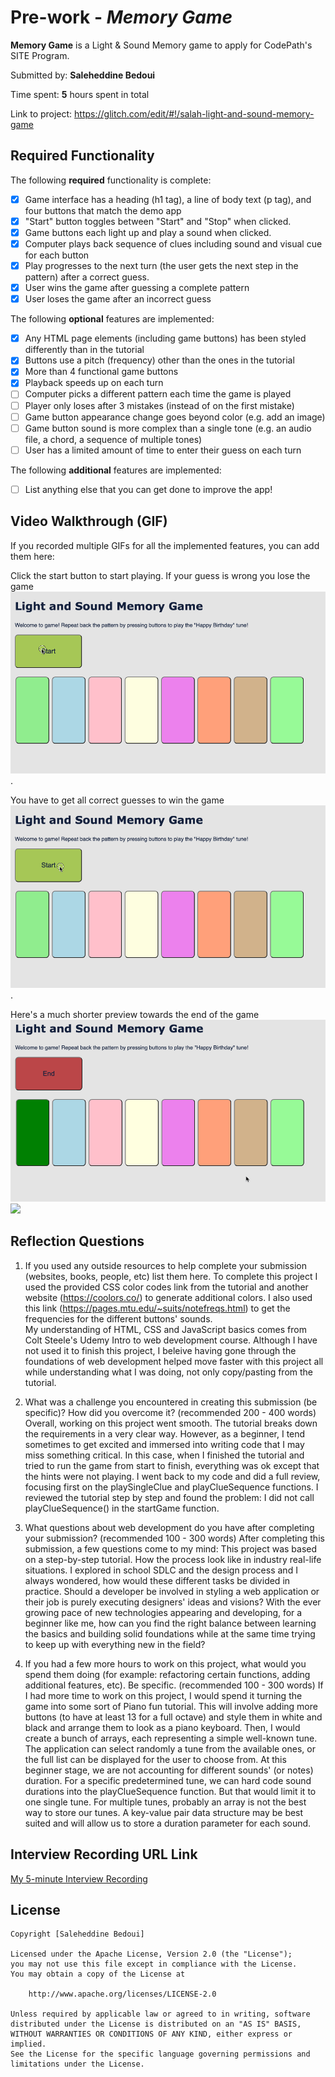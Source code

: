 # Pre-work - *Memory Game*

**Memory Game** is a Light & Sound Memory game to apply for CodePath's SITE Program. 

Submitted by: **Saleheddine Bedoui**

Time spent: **5** hours spent in total

Link to project: https://glitch.com/edit/#!/salah-light-and-sound-memory-game

## Required Functionality

The following **required** functionality is complete:

* [x] Game interface has a heading (h1 tag), a line of body text (p tag), and four buttons that match the demo app
* [x] "Start" button toggles between "Start" and "Stop" when clicked. 
* [x] Game buttons each light up and play a sound when clicked. 
* [x] Computer plays back sequence of clues including sound and visual cue for each button
* [x] Play progresses to the next turn (the user gets the next step in the pattern) after a correct guess. 
* [x] User wins the game after guessing a complete pattern
* [x] User loses the game after an incorrect guess

The following **optional** features are implemented:

* [x] Any HTML page elements (including game buttons) has been styled differently than in the tutorial
* [x] Buttons use a pitch (frequency) other than the ones in the tutorial
* [x] More than 4 functional game buttons
* [x] Playback speeds up on each turn
* [ ] Computer picks a different pattern each time the game is played
* [ ] Player only loses after 3 mistakes (instead of on the first mistake)
* [ ] Game button appearance change goes beyond color (e.g. add an image)
* [ ] Game button sound is more complex than a single tone (e.g. an audio file, a chord, a sequence of multiple tones)
* [ ] User has a limited amount of time to enter their guess on each turn

The following **additional** features are implemented:

- [ ] List anything else that you can get done to improve the app!

## Video Walkthrough (GIF)

If you recorded multiple GIFs for all the implemented features, you can add them here:  

Click the start button to start playing.
If your guess is wrong you lose the game
![](lose.gif).   

You have to get all correct guesses to win the game
![](win.gif).   

Here's a much shorter preview towards the end of the game
![](winShort.gif)
![](gif4-link-here)

## Reflection Questions
1. If you used any outside resources to help complete your submission (websites, books, people, etc) list them here. 
To complete this project I used the provided CSS color codes link from the tutorial and another website (https://coolors.co/) to generate additional colors. I also used this link (https://pages.mtu.edu/~suits/notefreqs.html) to get the frequencies for the different buttons' sounds.  
My understanding of HTML, CSS and JavaScript basics comes from Colt Steele's Udemy Intro to web development course. Although I have not used it to finish this project, I beleive having gone through the foundations of web development helped move faster with this project all while understanding what I was doing, not only copy/pasting from the tutorial.

2. What was a challenge you encountered in creating this submission (be specific)? How did you overcome it? (recommended 200 - 400 words) 
Overall, working on this project went smooth. The tutorial breaks down the requirements in a very clear way. However, as a beginner, I tend sometimes to get excited and immersed into writing code that I may miss something critical. In this case, when I finished the tutorial and tried to run the game from start to finish, everything was ok except that the hints were not playing. I went back to my code and did a full review, focusing first on the playSingleClue and playClueSequence functions. I reviewed the tutorial step by step and found the problem: I did not call playClueSequence() in the startGame function.

3. What questions about web development do you have after completing your submission? (recommended 100 - 300 words) 
After completing this submission, a few questions come to my mind: This project was based on a step-by-step tutorial. How the process look like in industry real-life situations. I explored in school SDLC and the design process and I always wondered, how would these different tasks be divided in practice. Should a developer be involved in styling a web application or their job is purely executing designers' ideas and visions? With the ever growing pace of  new technologies appearing and developing, for a beginner like me, how can you find the right balance between learning the basics and building solid foundations while at the same time trying to keep up with everything new in the field?

4. If you had a few more hours to work on this project, what would you spend them doing (for example: refactoring certain functions, adding additional features, etc). Be specific. (recommended 100 - 300 words) 
If I had more time to work on this project, I would spend it turning the game into some sort of Piano fun tutorial. This will involve adding more buttons (to have at least 13 for a full octave) and style them in white and black and arrange them to look as a piano keyboard. Then, I would create a bunch of arrays, each representing a simple well-known tune. The application can select randomly a tune from the available ones, or the full list can be displayed for the user to choose from. At this beginner stage, we are not accounting for different sounds' (or notes) duration. For a specific predetermined tune, we can hard code sound durations into the playClueSequence function. But that would limit it to one single tune. For multiple tunes, probably an array is not the best way to store our tunes. A key-value pair data structure may be best suited and will allow us to store a duration parameter for each sound.



## Interview Recording URL Link

[My 5-minute Interview Recording](https://www.loom.com/share/505c44e315014205b00c34f97c1b1a56)


## License

    Copyright [Saleheddine Bedoui]

    Licensed under the Apache License, Version 2.0 (the "License");
    you may not use this file except in compliance with the License.
    You may obtain a copy of the License at

        http://www.apache.org/licenses/LICENSE-2.0

    Unless required by applicable law or agreed to in writing, software
    distributed under the License is distributed on an "AS IS" BASIS,
    WITHOUT WARRANTIES OR CONDITIONS OF ANY KIND, either express or implied.
    See the License for the specific language governing permissions and
    limitations under the License.
